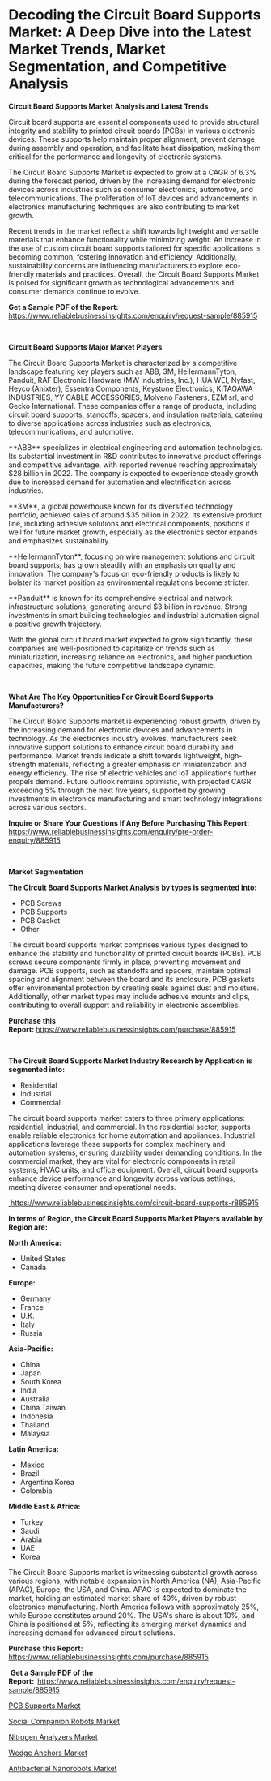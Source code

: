 <p><h1>Decoding the Circuit Board Supports Market: A Deep Dive into the Latest Market Trends, Market Segmentation, and Competitive Analysis</h1></p><p><strong>Circuit Board Supports Market Analysis and Latest Trends</strong></p>
<p><p>Circuit board supports are essential components used to provide structural integrity and stability to printed circuit boards (PCBs) in various electronic devices. These supports help maintain proper alignment, prevent damage during assembly and operation, and facilitate heat dissipation, making them critical for the performance and longevity of electronic systems. </p><p>The Circuit Board Supports Market is expected to grow at a CAGR of 6.3% during the forecast period, driven by the increasing demand for electronic devices across industries such as consumer electronics, automotive, and telecommunications. The proliferation of IoT devices and advancements in electronics manufacturing techniques are also contributing to market growth. </p><p>Recent trends in the market reflect a shift towards lightweight and versatile materials that enhance functionality while minimizing weight. An increase in the use of custom circuit board supports tailored for specific applications is becoming common, fostering innovation and efficiency. Additionally, sustainability concerns are influencing manufacturers to explore eco-friendly materials and practices. Overall, the Circuit Board Supports Market is poised for significant growth as technological advancements and consumer demands continue to evolve.</p></p>
<p><strong>Get a Sample PDF of the Report:&nbsp;</strong> <a href="https://www.reliablebusinessinsights.com/enquiry/request-sample/885915?utm_campaign=1837&utm_medium=2&utm_source=Github&utm_content=ia&utm_term=20022025&utm_id=circuit-board-supports">https://www.reliablebusinessinsights.com/enquiry/request-sample/885915</a></p>
<p>&nbsp;</p>
<p><strong>Circuit Board Supports Major Market Players</strong></p>
<p><p>The Circuit Board Supports Market is characterized by a competitive landscape featuring key players such as ABB, 3M, HellermannTyton, Panduit, RAF Electronic Hardware (MW Industries, Inc.), HUA WEI, Nyfast, Heyco (Anixter), Essentra Components, Keystone Electronics, KITAGAWA INDUSTRIES, YY CABLE ACCESSORIES, Molveno Fasteners, EZM srl, and Gecko International. These companies offer a range of products, including circuit board supports, standoffs, spacers, and insulation materials, catering to diverse applications across industries such as electronics, telecommunications, and automotive.</p><p>**ABB** specializes in electrical engineering and automation technologies. Its substantial investment in R&D contributes to innovative product offerings and competitive advantage, with reported revenue reaching approximately $28 billion in 2022. The company is expected to experience steady growth due to increased demand for automation and electrification across industries.</p><p>**3M**, a global powerhouse known for its diversified technology portfolio, achieved sales of around $35 billion in 2022. Its extensive product line, including adhesive solutions and electrical components, positions it well for future market growth, especially as the electronics sector expands and emphasizes sustainability.</p><p>**HellermannTyton**, focusing on wire management solutions and circuit board supports, has grown steadily with an emphasis on quality and innovation. The company's focus on eco-friendly products is likely to bolster its market position as environmental regulations become stricter.</p><p>**Panduit** is known for its comprehensive electrical and network infrastructure solutions, generating around $3 billion in revenue. Strong investments in smart building technologies and industrial automation signal a positive growth trajectory.</p><p>With the global circuit board market expected to grow significantly, these companies are well-positioned to capitalize on trends such as miniaturization, increasing reliance on electronics, and higher production capacities, making the future competitive landscape dynamic.</p></p>
<p>&nbsp;</p>
<p><strong>What Are The Key Opportunities For Circuit Board Supports Manufacturers?</strong></p>
<p><p>The Circuit Board Supports market is experiencing robust growth, driven by the increasing demand for electronic devices and advancements in technology. As the electronics industry evolves, manufacturers seek innovative support solutions to enhance circuit board durability and performance. Market trends indicate a shift towards lightweight, high-strength materials, reflecting a greater emphasis on miniaturization and energy efficiency. The rise of electric vehicles and IoT applications further propels demand. Future outlook remains optimistic, with projected CAGR exceeding 5% through the next five years, supported by growing investments in electronics manufacturing and smart technology integrations across various sectors.</p></p>
<p><strong>Inquire or Share Your Questions If Any Before Purchasing This Report:</strong> <a href="https://www.reliablebusinessinsights.com/enquiry/pre-order-enquiry/885915?utm_campaign=1837&utm_medium=2&utm_source=Github&utm_content=ia&utm_term=20022025&utm_id=circuit-board-supports">https://www.reliablebusinessinsights.com/enquiry/pre-order-enquiry/885915</a></p>
<p>&nbsp;</p>
<p><strong>Market Segmentation</strong></p>
<p><strong>The Circuit Board Supports Market Analysis by types is segmented into:</strong></p>
<p><ul><li>PCB Screws</li><li>PCB Supports</li><li>PCB Gasket</li><li>Other</li></ul></p>
<p><p>The circuit board supports market comprises various types designed to enhance the stability and functionality of printed circuit boards (PCBs). PCB screws secure components firmly in place, preventing movement and damage. PCB supports, such as standoffs and spacers, maintain optimal spacing and alignment between the board and its enclosure. PCB gaskets offer environmental protection by creating seals against dust and moisture. Additionally, other market types may include adhesive mounts and clips, contributing to overall support and reliability in electronic assemblies.</p></p>
<p><strong>Purchase this Report:&nbsp;</strong><a href="https://www.reliablebusinessinsights.com/purchase/885915?utm_campaign=1837&utm_medium=2&utm_source=Github&utm_content=ia&utm_term=20022025&utm_id=circuit-board-supports">https://www.reliablebusinessinsights.com/purchase/885915</a></p>
<p>&nbsp;</p>
<p><strong>The Circuit Board Supports Market Industry Research by Application is segmented into:</strong></p>
<p><ul><li>Residential</li><li>Industrial</li><li>Commercial</li></ul></p>
<p><p>The circuit board supports market caters to three primary applications: residential, industrial, and commercial. In the residential sector, supports enable reliable electronics for home automation and appliances. Industrial applications leverage these supports for complex machinery and automation systems, ensuring durability under demanding conditions. In the commercial market, they are vital for electronic components in retail systems, HVAC units, and office equipment. Overall, circuit board supports enhance device performance and longevity across various settings, meeting diverse consumer and operational needs.</p></p>
<p><a href="https://www.reliablebusinessinsights.com/circuit-board-supports-r885915?utm_campaign=1837&utm_medium=2&utm_source=Github&utm_content=ia&utm_term=20022025&utm_id=circuit-board-supports">&nbsp;https://www.reliablebusinessinsights.com/circuit-board-supports-r885915</a></p>
<p><strong>In terms of Region, the Circuit Board Supports Market Players available by Region are:</strong></p>
<p>
    <p> <strong> North America: </strong>
        <ul>
            <li>United States</li>
            <li>Canada</li>
        </ul>
        </p> 
    <p> <strong> Europe: </strong>
        <ul>
            <li>Germany</li>
            <li>France</li>
            <li>U.K.</li>
            <li>Italy</li>
            <li>Russia</li>
        </ul>
        </p> 
    <p> <strong> Asia-Pacific: </strong>
        <ul>
            <li>China</li>
            <li>Japan</li>
            <li>South Korea</li>
            <li>India</li>
            <li>Australia</li>
            <li>China Taiwan</li>
            <li>Indonesia</li>
            <li>Thailand</li>
            <li>Malaysia</li>
        </ul>
        </p> 
    <p> <strong> Latin America: </strong>
        <ul>
            <li>Mexico</li>
            <li>Brazil</li>
            <li>Argentina Korea</li>
            <li>Colombia</li>
        </ul>
        </p> 
    <p> <strong> Middle East & Africa: </strong>
        <ul>
            <li>Turkey</li>
            <li>Saudi</li>
            <li>Arabia</li>
            <li>UAE</li>
            <li>Korea</li>
        </ul>
    </p>
    </p>
<p><p>The Circuit Board Supports market is witnessing substantial growth across various regions, with notable expansion in North America (NA), Asia-Pacific (APAC), Europe, the USA, and China. APAC is expected to dominate the market, holding an estimated market share of 40%, driven by robust electronics manufacturing. North America follows with approximately 25%, while Europe constitutes around 20%. The USA's share is about 10%, and China is positioned at 5%, reflecting its emerging market dynamics and increasing demand for advanced circuit solutions.</p></p>
<p><strong>Purchase this Report: </strong><a href="https://www.reliablebusinessinsights.com/purchase/885915?utm_campaign=1837&utm_medium=2&utm_source=Github&utm_content=ia&utm_term=20022025&utm_id=circuit-board-supports">https://www.reliablebusinessinsights.com/purchase/885915</a></p>
<p>&nbsp;<strong>Get a Sample PDF of the Report:&nbsp;&nbsp;</strong><a href="https://www.reliablebusinessinsights.com/enquiry/request-sample/885915?utm_campaign=1837&utm_medium=2&utm_source=Github&utm_content=ia&utm_term=20022025&utm_id=circuit-board-supports">https://www.reliablebusinessinsights.com/enquiry/request-sample/885915</a></p>
<p><strong></strong></p>
<p><p><a href="https://github.com/mharielmesa/Market-Research-Report-List-5/blob/main/pcb-supports-market.md?utm_campaign=1837&utm_medium=2&utm_source=Github&utm_content=ia&utm_term=20022025&utm_id=circuit-board-supports">PCB Supports Market</a></p><p><a href="https://github.com/mandyhunttrb/Market-Research-Report-List-1/blob/main/social-companion-robots-market.md?utm_campaign=1837&utm_medium=2&utm_source=Github&utm_content=ia&utm_term=20022025&utm_id=circuit-board-supports">Social Companion Robots Market</a></p><p><a href="https://github.com/leijavaagexo/Market-Research-Report-List-1/blob/main/nitrogen-analyzers-market.md?utm_campaign=1837&utm_medium=2&utm_source=Github&utm_content=ia&utm_term=20022025&utm_id=circuit-board-supports">Nitrogen Analyzers Market</a></p><p><a href="https://github.com/maimenamdar/Market-Research-Report-List-1/blob/main/wedge-anchors-market.md?utm_campaign=1837&utm_medium=2&utm_source=Github&utm_content=ia&utm_term=20022025&utm_id=circuit-board-supports">Wedge Anchors Market</a></p><p><a href="https://github.com/karnaslagha/Market-Research-Report-List-1/blob/main/antibacterial-nanorobots-market.md?utm_campaign=1837&utm_medium=2&utm_source=Github&utm_content=ia&utm_term=20022025&utm_id=circuit-board-supports">Antibacterial Nanorobots Market</a></p></p>